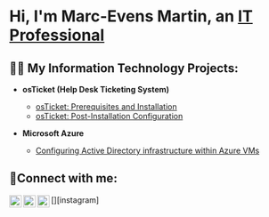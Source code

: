 <h1>Hi, I'm Marc-Evens Martin, an <a href="https://www.linkedin.com/in/marc-evens-martin-2295ba29b/">IT Professional</a></h1>

<h2>👨‍💻 My Information Technology Projects:</h2>

- <b>osTicket (Help Desk Ticketing System)</b>
  - [osTicket: Prerequisites and Installation](https://github.com/marcejmartin/osticket-prereqs)
  - [osTicket: Post-Installation Configuration](https://github.com/marcejmartin/post-install-config)
    
- <b>Microsoft Azure</b>
  - [Configuring Active Directory infrastructure within Azure VMs](https://github.com/marcejmartin/configure-ad)
  

<h2>🤳Connect with me:</h2>

[<img align="left" alt="Marc-Evens | Twitter" width="22px" src="https://cdn.jsdelivr.net/npm/simple-icons@v3/icons/twitter.svg" />][twitter]
[<img align="left" alt="Marc-Evens | LinkedIn" width="22px" src="https://cdn.jsdelivr.net/npm/simple-icons@v3/icons/linkedin.svg" />][Youtube]
[<img align="left" alt="Marc-Evens | Instagram" width="22px" src="https://cdn.jsdelivr.net/npm/simple-icons@v3/icons/instagram.svg" />][instagram]

[twitter]: https://twitter.com/Josh
[youtube]: https://www.youtube.com/@MarcEvensMartin
[linkedin]: https://www.linkedin.com/in/marc-evens-martin-2295ba29b/
